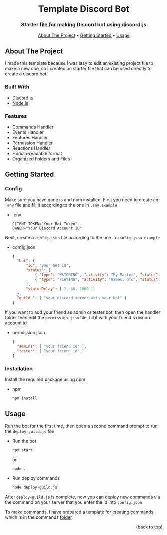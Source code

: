 <div id="top"></div>

<h1 align="center">Template Discord Bot</h3>
<h3 align="center">
    Starter file for making Discord bot using discord.js
</h3>

<p align="center">
  <a href="#about-the-project">About The Project</a> •
  <a href="#getting-started">Getting Started</a> •
  <a href="#usage">Usage</a>
</p>



<!-- ABOUT THE PROJECT -->
## About The Project

I made this template because I was lazy to edit an existing project file to make a new one, so I created an starter file that can be used directly to create a discord bot!


### Built With

* [Discord.js](https://discord.js.org/)
* [Node.js](https://nodejs.org/)



### Features

- Commands Handler
- Events Handler
- Features Handler
- Permission Handler
- Reactions Handler
- Human-readable format
- Organized Folders and Files


<!-- GETTING STARTED -->
## Getting Started

### Config

Make sure you have node.js and npm installed. First you need to create an `.env` file and fill it according to the one in `.env.example`
* .env
  ```env
  CLIENT_TOKEN="Your Bot Token"
  OWNER="Your Discord Account ID"
  ```

Next, create a `config.json` file according to the one in `config.json.example`
* config.json
  ```json
  {
	"bot": {
		"id": "your bot id",
		"status": [
			{ "type": "WATCHING", "activity": "My Master", "status": "dnd" },
			{ "type": "PLAYING", "activity": "Games, ofc", "status": "dnd" }
		],
		"statusDelay": [ 2, 60, 1000 ]
	},
	"guilds": [ "your discord server with your bot" ]
  }
  ```

If you want to add your friend as admin or tester bot, then open the handler folder then edit the `permission.json` file, fill it with your friend's discord account id

* permission.json
  ```json
  {
    "admins": [ "your friend id" ],
    "tester": [ "your friend id" ]
  }
  ```


### Installation

Install the required package using npm
* npm
  ```sh
  npm install
  ```


<!-- USAGE EXAMPLES -->
## Usage

Run the bot for the first time, then open a second command prompt to run the `deploy-guild.js` file
* Run the bot
  ```sh
  npm start
  ```
  or
  ```sh
  node .
  ```
* Run deploy commands
  ```sh
  node deploy-guild.js
  ```

After `deploy-guild.js` is complete, now you can deploy new commands via the command on your server that you enter the id into `config.json`

To make commands, I have prepared a template for creating commands which is in the commands [folder](commands).


<p align="right">(<a href="#top">back to top</a>)</p>
